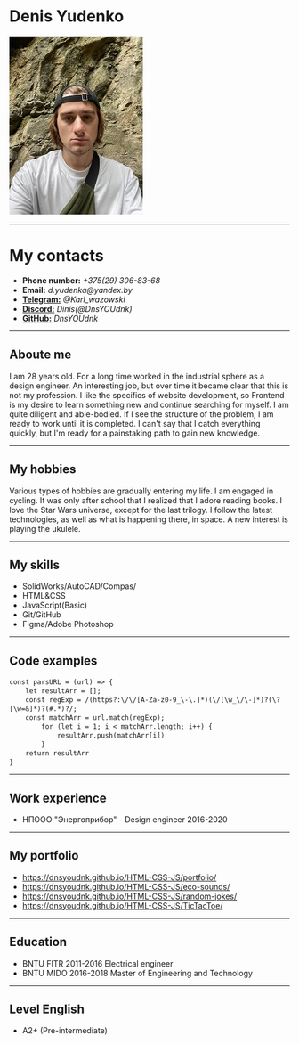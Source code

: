 # Denis Yudenko 
![My foto](images/photo_.jpg)

****
# My contacts
* **Phone number:** _+375(29) 306-83-68_
* **Email:** _d.yudenka@yandex.by_ 
* [**Telegram:**](https://t.me/Karl_wazowski) _@Karl_wazowski_
* [**Discord:**](https://discord.gg) _Dinis(@DnsYOUdnk)_
* [**GitHub:**](https://github.com/DnsYOUdnk) _DnsYOUdnk_

****
## Aboute me
  I am 28 years old. For a long time  worked in the industrial sphere as a design engineer. An interesting job, but over time it became clear that this is not my profession. I like the specifics of website development, so Frontend is my desire to learn something new and continue searching for myself. I am quite diligent and able-bodied. If I see the structure of the problem, I am ready to work until it is completed. I can't say that I catch everything quickly, but I'm ready for a painstaking path to gain new knowledge.  

****
## My hobbies
  Various types of hobbies are gradually entering my life. I am engaged in cycling. It was only after school that I realized that I adore reading books. I love the Star Wars universe, except for the last trilogy. I follow the latest technologies, as well as what is happening there, in space. A new interest is playing the ukulele.  

****
## My skills
* SolidWorks/AutoCAD/Compas/
* HTML&CSS
* JavaScript(Basic)
* Git/GitHub
* Figma/Adobe Photoshop

****
## Code examples
```
const parsURL = (url) => {
    let resultArr = [];
    const regExp = /(https?:\/\/[A-Za-z0-9_\-\.]*)(\/[\w_\/\-]*)?(\?[\w=&]*)?(#.*)?/;
    const matchArr = url.match(regExp);
        for (let i = 1; i < matchArr.length; i++) {
            resultArr.push(matchArr[i])
        }
    return resultArr
}
```
****
## Work experience
 * НПООО "Энергоприбор" - Design engineer 2016-2020

****
## My portfolio
 * https://dnsyoudnk.github.io/HTML-CSS-JS/portfolio/
 * https://dnsyoudnk.github.io/HTML-CSS-JS/eco-sounds/
 * https://dnsyoudnk.github.io/HTML-CSS-JS/random-jokes/
 * https://dnsyoudnk.github.io/HTML-CSS-JS/TicTacToe/

****
## Education
* BNTU FITR 2011-2016 Electrical engineer
* BNTU MIDO 2016-2018 Master of Engineering and Technology

****
## Level English
 * A2+ (Pre-intermediate)